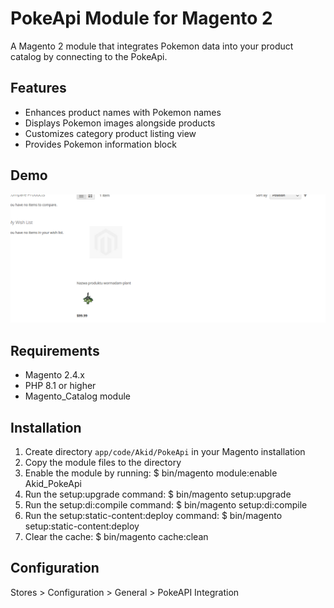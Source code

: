 # PokeApi Module for Magento 2

A Magento 2 module that integrates Pokemon data into your product catalog by connecting to the PokeApi.

## Features

- Enhances product names with Pokemon names
- Displays Pokemon images alongside products
- Customizes category product listing view
- Provides Pokemon information block

## Demo
![screenshot_category_view.png](docs/images/screenshot_category_view.png)

## Requirements

- Magento 2.4.x
- PHP 8.1 or higher
- Magento_Catalog module

## Installation

1. Create directory `app/code/Akid/PokeApi` in your Magento installation
2. Copy the module files to the directory
3. Enable the module by running: $ bin/magento module:enable Akid_PokeApi
4. Run the setup:upgrade command: $ bin/magento setup:upgrade
5. Run the setup:di:compile command: $ bin/magento setup:di:compile
6. Run the setup:static-content:deploy command: $ bin/magento setup:static-content:deploy
7. Clear the cache: $ bin/magento cache:clean

## Configuration
Stores > Configuration > General > PokeAPI Integration
